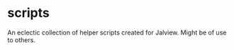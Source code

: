 # scripts
An eclectic collection of helper scripts created for Jalview.  Might be of use to others.
